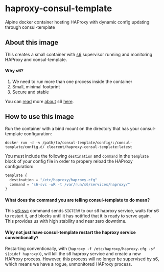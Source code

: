 # haproxy-consul-template
Alpine docker container hosting HAProxy with dynamic config updating through consul-template

## About this image

This creates a small container with [s6] supervisor running and monitoring HAProxy and consul-template.

#### Why s6?

1. We need to run more than one process inside the container
2. Small, minimal footprint
3. Secure and stable

You can [read] more [about] s6 [here].

## How to use this image

Run the container with a bind mount on the directory that has your consul-template configuration:
```
docker run -d -v /path/to/consul-template/config/:/consul-template/config.d/ clearent/haproxy-consul-template:latest
```

You must include the following `destination` and `command` in the `template` block of your config file in order to propery reload the HAProxy configuration:

```javascript
template {
  destination = "/etc/haproxy/haproxy.cfg"
  command = "s6-svc -wR -t /var/run/s6/services/haproxy/"
}
```
#### What does the command you are telling consul-template to do mean?

This [s6-svc] command sends `SIGTERM` to our s6 haproxy service, waits for s6 to restart it, and blocks until it has notified that it is ready to serve again. This provides us with high stability and near zero downtime.

#### Why not just have consul-template restart the haproxy service conventionally?

Restarting conventionally, with (`haproxy -f /etc/haproxy/haproxy.cfg -sf $(pidof haproxy)`), will kill the s6 haproxy service and create a new HAProxy process. However, this process will no longer be supervised by s6, which means we have a rogue, unmonitored HAProxy process.


[s6]: http://skarnet.org/software/s6/
[read]: https://github.com/just-containers/s6-overlay
[about]: https://blog.tutum.co/2014/12/02/docker-and-s6-my-new-favorite-process-supervisor/
[here]: https://blog.tutum.co/2015/05/20/s6-made-easy-with-the-s6-overlay/
[s6-svc]: http://www.skarnet.org/software/s6/s6-svc.html
